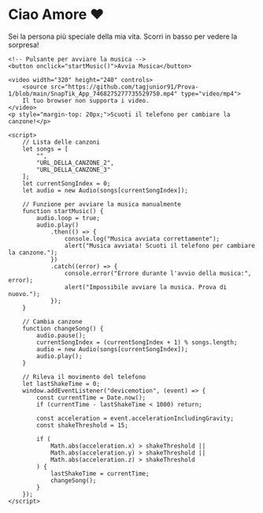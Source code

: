 <body>
    <h1>Ciao Amore ❤️</h1>
    <p>Sei la persona più speciale della mia vita. Scorri in basso per vedere la sorpresa!</p>

    <!-- Pulsante per avviare la musica -->
    <button onclick="startMusic()">Avvia Musica</button>

    <video width="320" height="240" controls>
        <source src="https://github.com/tagjunior91/Prova-1/blob/main/SnapTik_App_7468275277735529750.mp4" type="video/mp4">
        Il tuo browser non supporta i video.
    </video>
    <p style="margin-top: 20px;">Scuoti il telefono per cambiare la canzone!</p>

    <script>
        // Lista delle canzoni
        let songs = [
            "",
            "URL_DELLA_CANZONE_2",
            "URL_DELLA_CANZONE_3"
        ];
        let currentSongIndex = 0;
        let audio = new Audio(songs[currentSongIndex]);

        // Funzione per avviare la musica manualmente
        function startMusic() {
            audio.loop = true;
            audio.play()
                .then(() => {
                    console.log("Musica avviata correttamente");
                    alert("Musica avviata! Scuoti il telefono per cambiare la canzone.");
                })
                .catch((error) => {
                    console.error("Errore durante l'avvio della musica:", error);
                    alert("Impossibile avviare la musica. Prova di nuovo.");
                });
        }

        // Cambia canzone
        function changeSong() {
            audio.pause();
            currentSongIndex = (currentSongIndex + 1) % songs.length;
            audio = new Audio(songs[currentSongIndex]);
            audio.play();
        }

        // Rileva il movimento del telefono
        let lastShakeTime = 0;
        window.addEventListener("devicemotion", (event) => {
            const currentTime = Date.now();
            if (currentTime - lastShakeTime < 1000) return;

            const acceleration = event.accelerationIncludingGravity;
            const shakeThreshold = 15;

            if (
                Math.abs(acceleration.x) > shakeThreshold ||
                Math.abs(acceleration.y) > shakeThreshold ||
                Math.abs(acceleration.z) > shakeThreshold
            ) {
                lastShakeTime = currentTime;
                changeSong();
            }
        });
    </script>
</body>
